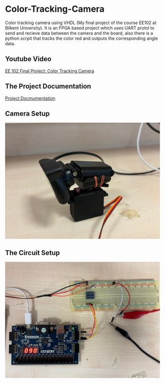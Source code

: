 # Color-Tracking-Camera
Color tracking camera using VHDL (My final project of the course EE102 at Bilkent University). It is an FPGA based project which uses UART protol to send and recieve data between the camera and the board, also there is a python scrpit that tracks the color red and outputs the corresponding angle data.

## Youtube Video
[EE 102 Final Project: Color Tracking Camera](https://youtu.be/-ABMD4VGhRw)

## The Project Documentation
[Project Docmumentation](Project-Documentation.pdf)

## Camera Setup

![Camera Setup](img/webcam.jpg)

## The Circuit Setup

![Camera Setup](img/the_circuit.jpg)

